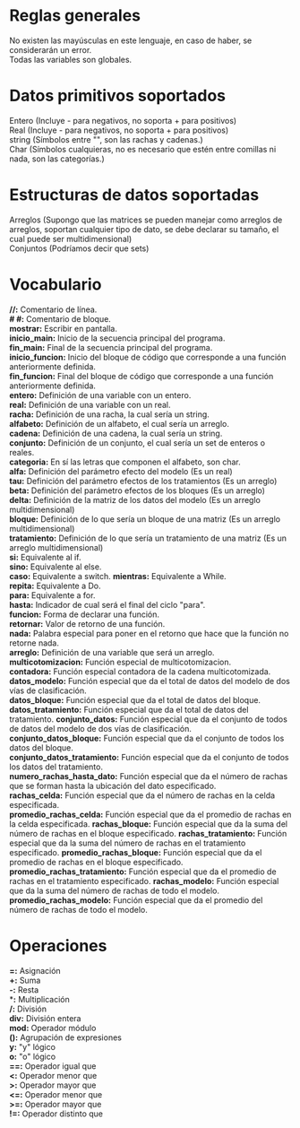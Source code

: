 <!--Documento revisado hasta el algoritmo 1-1 Multicotomización del modelo de dos vías-->

# Reglas generales
No existen las mayúsculas en este lenguaje, en caso de haber, se considerarán un error.  
Todas las variables son globales.  

# Datos primitivos soportados
Entero (Incluye - para negativos, no soporta + para positivos)  
Real (Incluye - para negativos, no soporta + para positivos)  
string (Símbolos entre "", son las rachas y cadenas.)  
Char (Símbolos cualquieras, no es necesario que estén entre comillas ni nada, son las categorías.)

# Estructuras de datos soportadas
Arreglos (Supongo que las matrices se pueden manejar como arreglos de arreglos, soportan cualquier tipo de dato, se debe declarar su tamaño, el cual puede ser multidimensional)  
Conjuntos (Podríamos decir que sets)  

# Vocabulario
**//:** Comentario de línea.  
**# #:** Comentario de bloque.  
**mostrar:** Escribir en pantalla.  
**inicio_main:** Inicio de la secuencia principal del programa.  
**fin_main:** Final de la secuencia principal del programa.  
**inicio_funcion:** Inicio del bloque de código que corresponde a una función anteriormente definida.  
**fin_funcion:** Final del bloque de código que corresponde a una función anteriormente definida.  
**entero:** Definición de una variable con un entero.  
**real:** Definición de una variable con un real.  
**racha:** Definición de una racha, la cual sería un string.  
**alfabeto:** Definición de un alfabeto, el cual sería un arreglo.  
**cadena:** Definición de una cadena, la cual sería un string.  
**conjunto:** Definición de un conjunto, el cual sería un set de enteros o reales.  
**categoria:** En sí las letras que componen el alfabeto, son char.  
**alfa:** Definición del parámetro efecto del modelo (Es un real)  
**tau:** Definición del parámetro efectos de los tratamientos (Es un arreglo)  
**beta:** Definición del parámetro efectos de los bloques (Es un arreglo)  
**delta:** Definición de la matriz de los datos del modelo (Es un arreglo multidimensional)  
**bloque:** Definición de lo que sería un bloque de una matriz (Es un arreglo multidimensional)  
**tratamiento:** Definición de lo que sería un tratamiento de una matriz (Es un arreglo multidimensional)  
**si:** Equivalente al if.  
**sino:** Equivalente al else.  
**caso:** Equivalente a switch. 
**mientras:** Equivalente a While.  
**repita:** Equivalente a Do.  
**para:** Equivalente a for.  
**hasta:** Indicador de cual será el final del ciclo "para".  
**funcion:** Forma de declarar una función.  
**retornar:** Valor de retorno de una función.  
**nada:** Palabra especial para poner en el retorno que hace que la función no retorne nada.  
**arreglo:** Definición de una variable que será un arreglo.  
**multicotomizacion:** Función especial de multicotomizacion.  
**contadora:** Función especial contadora de la cadena multicotomizada.  
**datos_modelo:** Función especial que da el total de datos del modelo de dos vías de clasificación.  
**datos_bloque:** Función especial que da el total de datos del bloque.  
**datos_tratamiento:** Función especial que da el total de datos del tratamiento.
**conjunto_datos:** Función especial que da el conjunto de todos de datos del modelo de dos vías de clasificación.  
**conjunto_datos_bloque:** Función especial que da el conjunto de todos los datos del bloque.  
**conjunto_datos_tratamiento:** Función especial que da el conjunto de todos los datos del tratamiento.  
**numero_rachas_hasta_dato:** Función especial que da el número de rachas que se forman hasta la ubicación del dato especificado.  
**rachas_celda:** Función especial que da el número de rachas en la celda especificada.  
**promedio_rachas_celda:** Función especial que da el promedio de rachas en la celda especificada.
**rachas_bloque:** Función especial que da la suma del número de rachas en el bloque especificado.
**rachas_tratamiento:** Función especial que da la suma del número de rachas en el tratamiento especificado.
**promedio_rachas_bloque:** Función especial que da el promedio de rachas en el bloque especificado.
**promedio_rachas_tratamiento:** Función especial que da el promedio de rachas en el tratamiento especificado.
**rachas_modelo:** Función especial que da la suma del número de rachas de todo el modelo.
**promedio_rachas_modelo:** Función especial que da el promedio del número de rachas de todo el modelo.

# Operaciones
**=:** Asignación  
**+:** Suma  
**-:** Resta  
***:** Multiplicación  
**/:** División  
**div:** División entera  
**mod:** Operador módulo  
**():** Agrupación de expresiones  
**y:** "y" lógico  
**o:** "o" lógico  
**==:** Operador igual que  
**<:** Operador menor que  
**>:** Operador mayor que  
**<=:** Operador menor que  
**>=:** Operador mayor que  
**!=:** Operador distinto que  